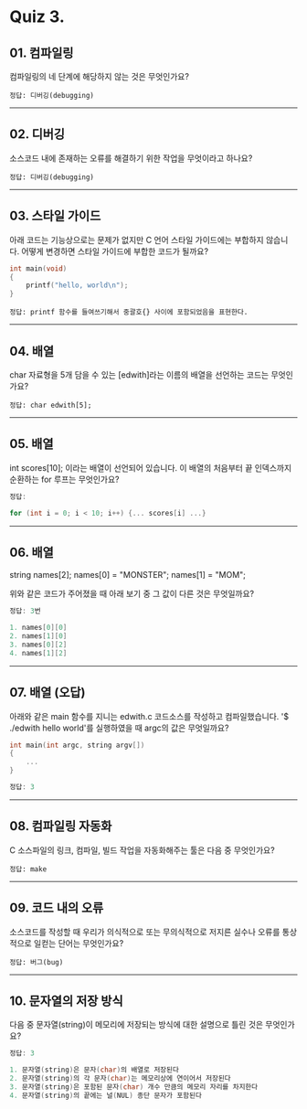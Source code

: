 # Quiz 3.
## 01. 컴파일링
컴파일링의 네 단계에 해당하지 않는 것은 무엇인가요?

```
정답: 디버깅(debugging)
```

***
## 02. 디버깅
소스코드 내에 존재하는 오류를 해결하기 위한 작업을 무엇이라고 하나요?

```
정답: 디버깅(debugging)
```

***
## 03. 스타일 가이드
아래 코드는 기능상으로는 문제가 없지만 C 언어 스타일 가이드에는 부합하지 않습니다. 어떻게 변경하면 스타일 가이드에 부합한 코드가 될까요?

```c
int main(void)
{
    printf("hello, world\n");
}
```

```
정답: printf 함수를 들여쓰기해서 중괄호{} 사이에 포함되었음을 표현한다.
```


***
## 04. 배열
char 자료형을 5개 담을 수 있는 [edwith]라는 이름의 배열을 선언하는 코드는 무엇인가요?

```
정답: char edwith[5];
```


***
## 05. 배열
int scores[10]; 이라는 배열이 선언되어 있습니다. 이 배열의 처음부터 끝 인덱스까지 순환하는 for 루프는 무엇인가요?

```c
정답: 

for (int i = 0; i < 10; i++) {... scores[i] ...}
```


***
## 06. 배열
string names[2];
names[0] = "MONSTER";
names[1] = "MOM";

위와 같은 코드가 주어졌을 때 아래 보기 중 그 값이 다른 것은 무엇일까요?

```c
정답: 3번

1. names[0][0]
2. names[1][0]
3. names[0][2]
4. names[1][2]

```


***
## 07. 배열 (오답)
아래와 같은 main 함수를 지니는 edwith.c 코드소스를 작성하고 컴파일했습니다. '$ ./edwith hello world'를 실행하였을 때 argc의 값은 무엇일까요?
```c
int main(int argc, string argv[])
{
    ...
}

정답: 3
```


***
## 08. 컴파일링 자동화
C 소스파일의 링크, 컴파일, 빌드 작업을 자동화해주는 툴은 다음 중 무엇인가요?

```
정답: make
```


***
## 09. 코드 내의 오류
소스코드를 작성할 때 우리가 의식적으로 또는 무의식적으로 저지른 실수나 오류를 통상적으로 일컫는 단어는 무엇인가요?

```
정답: 버그(bug)
```


***
## 10. 문자열의 저장 방식
다음 중 문자열(string)이 메모리에 저장되는 방식에 대한 설명으로 틀린 것은 무엇인가요?

```c
정답: 3

1. 문자열(string)은 문자(char)의 배열로 저장된다
2. 문자열(string)의 각 문자(char)는 메모리상에 연이어서 저장된다
3. 문자열(string)은 포함된 문자(char) 개수 만큼의 메모리 자리를 차지한다
4. 문자열(string)의 끝에는 널(NUL) 종단 문자가 포함된다
```
